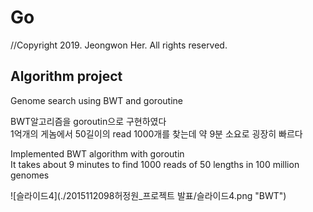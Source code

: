 # Go
//Copyright 2019.  Jeongwon Her.  All rights reserved.  

## Algorithm project
Genome search using BWT and goroutine

BWT알고리즘을 goroutin으로 구현하였다  
1억개의 게놈에서 50길이의 read 1000개를 찾는데 약 9분 소요로 굉장히 빠르다  

Implemented BWT algorithm with goroutin  
It takes about 9 minutes to find 1000 reads of 50 lengths in 100 million genomes

![슬라이드4](./2015112098허정원_프로젝트 발표/슬라이드4.png "BWT")
